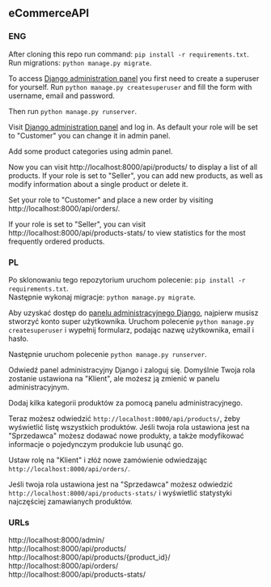 ## eCommerceAPI

### ENG
After cloning this repo run command: `pip install -r requirements.txt`.
Run migrations: `python manage.py migrate`.

To access [Django administration panel](http://localhost:8000/admin) you first need to create
a superuser for yourself.
Run `python manage.py createsuperuser` and fill the form with username, email and password.

Then run `python manage.py runserver`.

Visit [Django administration panel](http://localhost:8000/admin) and log in.
As default your role will be set to "Customer" you can change it in admin panel.

Add some product categories using admin panel.

Now you can visit http://localhost:8000/api/products/ to display a list of all products. If your role is set to "Seller", you can add new products, as well as modify information about a single product or delete it.

Set your role to "Customer" and place a new order by visiting http://localhost:8000/api/orders/.

If your role is set to "Seller", you can visit http://localhost:8000/api/products-stats/ to view statistics for the most frequently ordered products.

### PL
Po sklonowaniu tego repozytorium uruchom polecenie: `pip install -r requirements.txt`. \
Następnie wykonaj migracje: `python manage.py migrate`. 

Aby uzyskać dostęp do [panelu administracyjnego Django](http://localhost:8000/admin), najpierw musisz stworzyć konto super użytkownika.
Uruchom polecenie `python manage.py createsuperuser` i wypełnij formularz, podając nazwę użytkownika, email i hasło.

Następnie uruchom polecenie `python manage.py runserver`.

Odwiedź panel administracyjny Django i zaloguj się.
Domyślnie Twoja rola zostanie ustawiona na "Klient", ale możesz ją zmienić w panelu administracyjnym.

Dodaj kilka kategorii produktów za pomocą panelu administracyjnego.

Teraz możesz odwiedzić `http://localhost:8000/api/products/`, żeby wyświetlić listę wszystkich produktów. Jeśli twoja rola ustawiona jest na "Sprzedawca" możesz dodawać nowe produkty, a także modyfikować informacje o pojedynczym produkcie lub usunąć go.

Ustaw rolę na "Klient" i złóż nowe zamówienie odwiedzając `http://localhost:8000/api/orders/`.

Jeśli twoja rola ustawiona jest na "Sprzedawca" możesz odwiedzić `http://localhost:8000/api/products-stats/` i wyświetlić statystyki najczęściej zamawianych produktów.

### URLs
http://localhost:8000/admin/ \
http://localhost:8000/api/products/ \
http://localhost:8000/api/products/{product_id}/ \
http://localhost:8000/api/orders/ \
http://localhost:8000/api/products-stats/ 